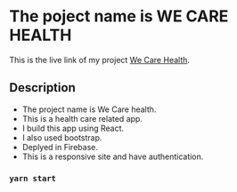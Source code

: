 # The poject name is WE CARE HEALTH

This is the live link of my project [We Care Health](https://health-care-app-m.web.app/).

## Description

- The project name is We Care health.
- This is a health care related app.
- I build this app using React.
- I also used bootstrap.
- Deplyed in Firebase.
- This is a responsive site and have authentication.

### `yarn start`
